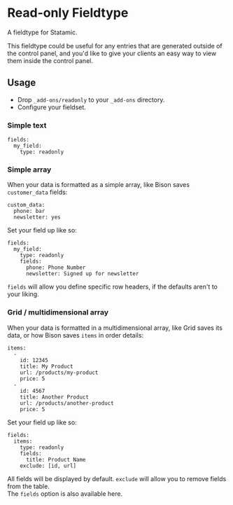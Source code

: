 # Read-only Fieldtype
A fieldtype for Statamic.

This fieldtype could be useful for any entries that are generated outside of the control panel, and you'd like to give your clients an easy way to view them inside the control panel.

## Usage
* Drop `_add-ons/readonly` to  your `_add-ons` directory.
* Configure your fieldset.

### Simple text

    fields:
      my_field:
        type: readonly

### Simple array
When your data is formatted as a simple array, like Bison saves `customer_data` fields:

    custom_data:
      phone: bar
      newsletter: yes

Set your field up like so:

    fields:
      my_field:
        type: readonly
        fields:
          phone: Phone Number
          newsletter: Signed up for newsletter

`fields` will allow you define specific row headers, if the defaults aren't to your liking.


### Grid / multidimensional array
When your data is formatted in a multidimensional array, like Grid saves its data, or how Bison saves `items` in order details:

    items:
      -
        id: 12345
        title: My Product
        url: /products/my-product
        price: 5
      -
        id: 4567
        title: Another Product
        url: /products/another-product
        price: 5

Set your field up like so:

    fields:
      items:
        type: readonly
        fields:
          title: Product Name
        exclude: [id, url]

All fields will be displayed by default. `exclude` will allow you to remove fields from the table.  
The `fields` option is also available here.